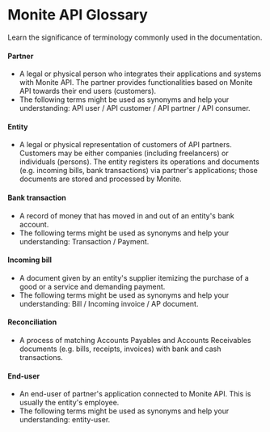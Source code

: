 # Monite API Glossary

Learn the significance of terminology commonly used in the documentation.

#### Partner 
 - A legal or physical person who integrates their applications and systems with Monite API. The partner provides functionalities based on Monite API towards their end users (customers).
 - The following terms might be used as synonyms and help your understanding: API user / API customer / API partner / API consumer.
#### Entity 
- A legal or physical representation of customers of API partners. Customers may be either companies (including freelancers) or individuals (persons). The entity registers its operations and documents (e.g. incoming bills, bank transactions) via partner's applications; those documents are stored and processed by Monite.
#### Bank transaction
 - A record of money that has moved in and out of an entity's bank account.
 - The following terms might be used as synonyms and help your understanding: Transaction / Payment.
#### Incoming bill
 - A document given by an entity's supplier itemizing the purchase of a good or a service and demanding payment.
 - The following terms might be used as synonyms and help your understanding: Bill / Incoming invoice / AP document.
#### Reconciliation
 - A process of matching Accounts Payables and Accounts Receivables documents  (e.g. bills, receipts, invoices) with bank and cash transactions.
#### End-user
 - An end-user of partner's application connected to Monite API. This is usually the entity's employee.
 - The following terms might be used as synonyms and help your understanding: entity-user.
 